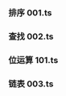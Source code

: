 
### 排序   001.ts

### 查找   002.ts

### 位运算 101.ts

### 链表 003.ts





































